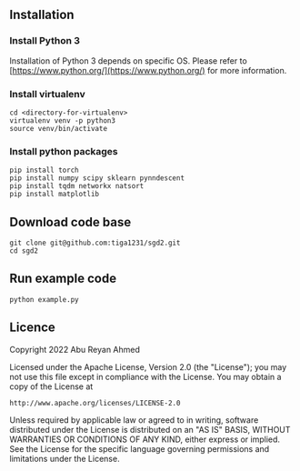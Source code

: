 ## Installation

### Install Python 3
Installation of Python 3 depends on specific OS. Please refer to [https://www.python.org/](https://www.python.org/) for more information.

### Install virtualenv

    cd <directory-for-virtualenv>
    virtualenv venv -p python3
    source venv/bin/activate

### Install python packages

    pip install torch 
    pip install numpy scipy sklearn pynndescent
    pip install tqdm networkx natsort
    pip install matplotlib


## Download code base

    git clone git@github.com:tiga1231/sgd2.git
    cd sgd2

## Run example code

    python example.py

 
## Licence

Copyright 2022 Abu Reyan Ahmed

Licensed under the Apache License, Version 2.0 (the "License");
you may not use this file except in compliance with the License.
You may obtain a copy of the License at

    http://www.apache.org/licenses/LICENSE-2.0

Unless required by applicable law or agreed to in writing, software
distributed under the License is distributed on an "AS IS" BASIS,
WITHOUT WARRANTIES OR CONDITIONS OF ANY KIND, either express or implied.
See the License for the specific language governing permissions and
limitations under the License.